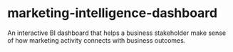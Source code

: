 # marketing-intelligence-dashboard
An interactive BI dashboard that helps a business stakeholder make sense of how marketing activity connects with business outcomes.
